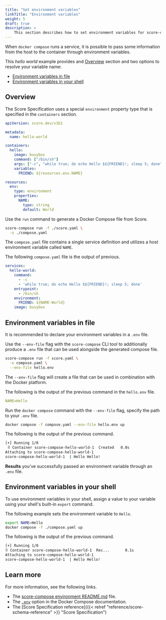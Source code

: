 ```yaml
---
title: "Set environment variables"
linkTitle: "Environment variables"
weight: 5
draft: true
description: >
    This section describes how to set environment variables for score-compose.
---
```


When `docker compose` runs a service, it is possible to pass some information from the host to the container through environment variables.

This _hello world_ example provides and [Overview](#overview) section and two options to resolve your variable name:

- [Environment variables in file](#environment-variables-in-file)
- [Environment variables in your shell](#environment-variables-in-your-shell)

## Overview

The Score Specification uses a special `environment` property type that is specified in the `containers` section.

```yaml {linenos=false,hl_lines=["16"]}
apiVersion: score.dev/v1b1

metadata:
  name: hello-world

containers:
  hello:
    image: busybox
    command: ["/bin/sh"]
    args: ["-c", "while true; do echo Hello $${FRIEND}!; sleep 5; done"]
    variables:
      FRIEND: ${resources.env.NAME}

resources:
  env:
    type: environment
    properties:
      NAME:
        type: string
        default: World
```

Use the `run` command to generate a Docker Compose file from Score.

```bash
score-compose run -f ./score.yaml \
  -o ./compose.yaml
```

The `compose.yaml` file contains a single service definition and utilizes a host environment variable called `NAME`.

The following `compose.yaml` file is the output of previous.

```yaml
services:
  hello-world:
    command:
      - -c
      - 'while true; do echo Hello $${FRIEND}!; sleep 5; done'
    entrypoint:
      - /bin/sh
    environment:
      FRIEND: ${NAME-World}
    image: busybox
```

## Environment variables in file

It is recommended to declare your environment variables in a `.env` file.

Use the `--env-file` flag with the `score-compose` CLI tool to additionally produce a `.env` file that can be used alongside the generated compose file.

```bash
score-compose run -f score.yaml \
  -o compose.yaml \
  --env-file hello.env
```

The `--env-file` flag will create a file that can be used in combination with the Docker platform.

The following is the output of the previous command in the `hello.env` file.

```yaml
NAME=Hello
```

Run the `docker compose` command with the `--env-file` flag, specify the path to your `.env` file.

```bash
docker compose -f compose.yaml --env-file hello.env up
```

The following is the output of the previous command.

```bash
[+] Running 1/0
 ⠿ Container score-compose-hello-world-1  Created   0.0s
Attaching to score-compose-hello-world-1
score-compose-hello-world-1  | Hello Hello!
```

**Results** you've successfully passed an environment variable through an `.env` file.

## Environment variables in your shell

To use environment variables in your shell, assign a value to your variable using your shell's built-in `export` command.

The following example sets the environment variable to `Hello`.

```bash
export NAME=Hello
docker compose -f ./compose.yaml up
```

The following is the output of the previous command.

```bash
[+] Running 1/0
⠿ Container score-compose-hello-world-1  Rec...       0.1s
Attaching to score-compose-hello-world-1
score-compose-hello-world-1  | Hello Hello!
```

## Learn more

For more information, see the following links.

- The [score-compose environment README.md](https://github.com/score-spec/score-compose/edit/main/examples/02-environment/README.md) file.
- The [`.env`](https://docs.docker.com/compose/environment-variables/#using-the---env-file--option) option in the Docker Compose documentation.
- The [Score Specification reference]({{< relref "reference/score-schema-reference" >}} "Score Specification")

